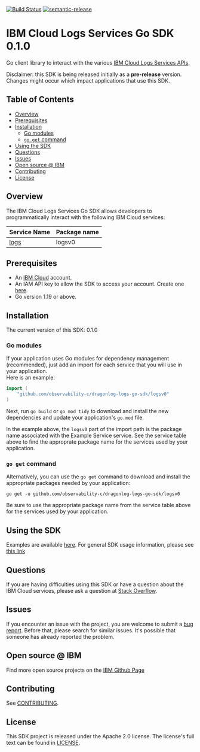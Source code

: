 [![Build Status](https://v3.travis-ci.com/observability-c/dragonlog-logs-go-sdk.svg?token=Z799xXryYYPor3yyJxEs&branch=main)](https://v3.travis.ibm.com/observability-c/dragonlog-logs-go-sdk)
[![semantic-release](https://img.shields.io/badge/%20%20%F0%9F%93%A6%F0%9F%9A%80-semantic--release-e10079.svg)](https://github.com/semantic-release/semantic-release)

# IBM Cloud Logs Services Go SDK 0.1.0
Go client library to interact with the various [IBM Cloud Logs Services APIs](https://cloud.ibm.com/apidocs?category=logs).

Disclaimer: this SDK is being released initially as a **pre-release** version.
Changes might occur which impact applications that use this SDK.

## Table of Contents
<!--
  The TOC below is generated using the `markdown-toc` node package.

      https://github.com/jonschlinkert/markdown-toc

  You should regenerate the TOC after making changes to this file.

      npx markdown-toc -i README.md
  -->

<!-- toc -->

- [Overview](#overview)
- [Prerequisites](#prerequisites)
- [Installation](#installation)
  * [Go modules](#go-modules)
  * [`go get` command](#go-get-command)
- [Using the SDK](#using-the-sdk)
- [Questions](#questions)
- [Issues](#issues)
- [Open source @ IBM](#open-source--ibm)
- [Contributing](#contributing)
- [License](#license)

<!-- tocstop -->

## Overview

The IBM Cloud Logs Services Go SDK allows developers to programmatically interact with the following IBM Cloud services:

Service Name | Package name 
--- | --- 
[logs](https://test.cloud.ibm.com/apidocs/cloud-logs-service-api/cloud-logs-v1-beta) | logsv0

## Prerequisites

[ibm-cloud-onboarding]: https://cloud.ibm.com/registration

* An [IBM Cloud][ibm-cloud-onboarding] account.
* An IAM API key to allow the SDK to access your account. Create one [here](https://cloud.ibm.com/iam/apikeys).
* Go version 1.19 or above.

## Installation
The current version of this SDK: 0.1.0

### Go modules  
If your application uses Go modules for dependency management (recommended), just add an import for each service 
that you will use in your application.  
Here is an example:

```go
import (
	"github.com/observability-c/dragonlog-logs-go-sdk/logsv0"
)
```
Next, run `go build` or `go mod tidy` to download and install the new dependencies and update your application's
`go.mod` file.  

In the example above, the `logsv0` part of the import path is the package name
associated with the Example Service service.
See the service table above to find the approprate package name for the services used by your application.

### `go get` command  
Alternatively, you can use the `go get` command to download and install the appropriate packages needed by your application:
```
go get -u github.com/observability-c/dragonlog-logs-go-sdk/logsv0
```
Be sure to use the appropriate package name from the service table above for the services used by your application.

## Using the SDK
Examples are available [here](https://github.com/observability-c/dragonlog-logs-go-sdk/tree/main/example/v0/README.md).
For general SDK usage information, please see [this link](https://github.com/IBM/ibm-cloud-sdk-common/blob/main/README.md)

## Questions

If you are having difficulties using this SDK or have a question about the IBM Cloud services,
please ask a question at 
[Stack Overflow](http://stackoverflow.com/questions/ask?tags=ibm-cloud).

## Issues
If you encounter an issue with the project, you are welcome to submit a
[bug report](https://github.com/observability-c/dragonlog-logs-go-sdk/issues).
Before that, please search for similar issues. It's possible that someone has already reported the problem.

## Open source @ IBM
Find more open source projects on the [IBM Github Page](http://ibm.github.io/)

## Contributing
See [CONTRIBUTING](CONTRIBUTING.md).

## License

This SDK project is released under the Apache 2.0 license.
The license's full text can be found in [LICENSE](LICENSE).
